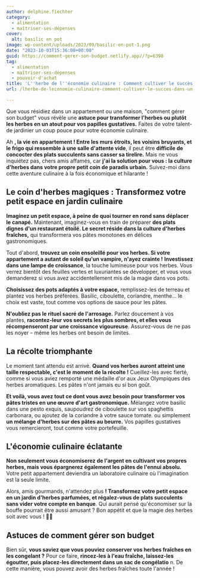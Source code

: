 ```yaml
---
author: delphine.fiechter
category:
  - alimentation
  - maîtriser-ses-dépenses
cover:
  alt: basilic en pot
image: wp-content/uploads/2023/09/basilic-en-pot-1.png
date: "2023-10-03T15:36:00+00:00"
guid: https://comment-gerer-son-budget.netlify.app//?p=6398
tag:
  - alimentation
  - maîtriser-ses-dépenses
  - pouvoir-d'achat
title: 'L''herbe de l''économie culinaire : Comment cultiver le succès dans un petit appartement'
url: /lherbe-de-leconomie-culinaire-comment-cultiver-le-succes-dans-un-petit-appartement/

---
```

Que vous résidiez dans un appartement ou une maison, "comment gérer son budget" vous révèle une **astuce pour transformer l'herbes ou plutôt les herbes en un atout pour vos papilles gustatives.** Faites de votre talent-de jardinier un coup pouce pour votre économie culinaire.

Ah **, la vie en appartement ! Entre les murs étroits, les voisins bruyants, et le frigo qui ressemble à une salle d'attente vide**, il peut être **difficile de concocter des plats succulents sans casser sa tirelire.** Mais ne vous inquiétez pas, chers amis affamés, car **j'ai la solution pour vous : la culture d'herbes dans votre propre petit coin de paradis urbain.** Suivez-moi dans cette aventure culinaire à la fois économique et hilarante !

## Le coin d'herbes magiques : Transformez votre petit espace en jardin culinaire

**Imaginez un petit espace, à peine de quoi tourner en rond sans déplacer le canapé.** Maintenant, imaginez-vous en train de préparer **des plats dignes d'un restaurant étoilé. Le secret réside dans la culture d'herbes fraîches,** qui transformera vos pâtes monotones en délices gastronomiques.

Tout d'abord, **trouvez un coin ensoleillé pour vos herbes. Si votre appartement a autant de soleil qu'un vampire, n'ayez crainte !** **Investissez dans une lampe de croissance**, la touche lumineuse pour vos herbes. Vous verrez bientôt des feuilles vertes et luxuriantes se développer, et vous vous demanderez si vous avez accidentellement mis de la magie dans vos pots.

**Choisissez des pots adaptés à votre espace,** remplissez-les de terreau et plantez vos herbes préférées. Basilic, ciboulette, coriandre, menthe... le choix est vaste, tout comme vos options de sauce pour les pâtes.

**N'oubliez pas le rituel sacré de l'arrosage.** Parlez doucement à vos plantes, **racontez-leur vos secrets les plus sombres, et elles vous récompenseront par une croissance vigoureuse**. Assurez-vous de ne pas les noyer – même les herbes ont besoin de limites.

## La récolte triomphante

Le moment tant attendu est arrivé. **Quand vos herbes auront atteint une taille respectable, c'est le moment de la récolte !** Cueillez-les avec fierté, comme si vous aviez remporté une médaille d'or aux Jeux Olympiques des herbes aromatiques. Les pâtes n'ont jamais eu si bon goût.

**Et voilà, vous avez tout ce dont vous avez besoin pour transformer vos pâtes tristes en une œuvre d'art gastronomique.** Mélangez votre basilic dans une pesto exquis, saupoudrez de ciboulette sur vos spaghettis carbonara, ou ajoutez de la coriandre à votre sauce tomate. ou simplement **un mélange d'herbes sur des pâtes au beurre.** Vos papilles gustatives vous remercieront, tout comme votre portefeuille.

## L'économie culinaire éclatante

**Non seulement vous économiserez de l'argent en cultivant vos propres herbes, mais vous épargnerez également les pâtes de l'ennui absolu.** Votre petit appartement deviendra un laboratoire culinaire où l'imagination est la seule limite.

Alors, amis gourmands, n'attendez plus **! Transformez votre petit espace en un jardin d'herbes parfumées, et régalez-vous de plats succulents sans vider votre compte en banque**. Qui aurait pensé qu'économiser sur la bouffe pourrait être aussi amusant ? Bon appétit et que la magie des herbes soit avec vous ! 🌿🍝

## Astuces de comment gérer son budget

Bien sûr, **vous saviez que vous pouviez conserver vos herbes fraîches en les congelant ?** Pour ce faire, **rincez-les à l'eau fraîche, laissez-les égoutter, puis placez-les directement dans un sac de congélatio** n. De cette manière, vous pouvez avoir des herbes fraîches toute l'année !
